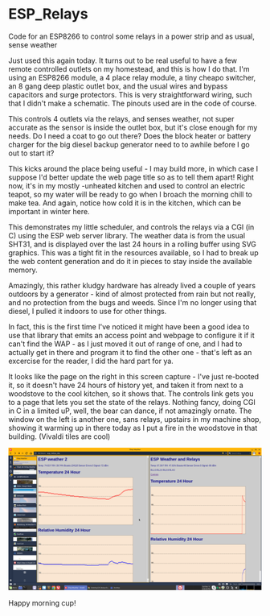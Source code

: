 # ESP_Relays
Code for an ESP8266 to control some relays in a power strip and as usual, sense weather

Just used this again today.  It turns out to be real useful to have a few remote controlled outlets on my homestead, and this is how I do that.  I'm using an ESP8266 module, a 4 place relay module, a tiny cheapo switcher, an 8 gang deep plastic outlet
box, and the usual wires and bypass capacitors and surge protectors.  This is very straightforward wiring, such that I didn't
make a schematic.  The pinouts used are in the code of course.

This controls 4 outlets via the relays, and senses weather, not super accurate as the sensor is inside the outlet box, but
it's close enough for my needs.  Do I need a coat to go out there?  Does the block heater or battery charger for the big
diesel backup generator need to to awhile before I go out to start it?

This kicks around the place being useful - I may build more, in which case I suppose I'd better update the web page title so
as to tell them apart!  Right now, it's in my mostly -unheated kitchen and used to control an electric teapot, so 
my water will be ready to go when I broach the morning chill to make tea.  And again, notice how cold it is in the kitchen, which can be important in winter here.

This demonstrates my little scheduler, and controls the relays via a CGI (in C) using the ESP web server library.  The
weather data is from the usual SHT31, and is displayed over the last 24 hours in a rolling buffer using SVG graphics.
This was a tight fit in the resources available, so I had to break up the web content generation and do it in pieces
to stay inside the available memory.

Amazingly, this rather kludgy hardware has already lived a couple of years outdoors by a generator - kind of almost
protected from rain but not really, and no protection from the bugs and weeds.  Since I'm no longer using that diesel,
I pulled it indoors to use for other things.

In fact, this is the first time I've noticed it might have been a good idea to use that library that emits an access point
and webpage to configure it if it can't find the WAP - as I just moved it out of range of one, and I had to actually get in 
there and program it to find the other one - that's left as an excercise for the reader, I did the hard part for ya.

It looks like the page on the right in this screen capture - I've just re-booted it, so it doesn't have 24 hours of history yet, and taken it from next to a woodstove to the cool kitchen, so it shows that.  The controls link gets you to a page
that lets you set the state of the relays.  Nothing fancy, doing CGI in C in a limited uP, well, the bear can dance, if
not amazingly ornate.  The window on the left is another one, sans relays, upstairs in my machine shop, showing it warming up 
in there today as I put a fire in the woodstove in that building. (Vivaldi tiles are cool)

![screenshot of web page](https://github.com/dcfusor/ESP_Relays/blob/master/ESPRelays.png)


Happy morning cup!
